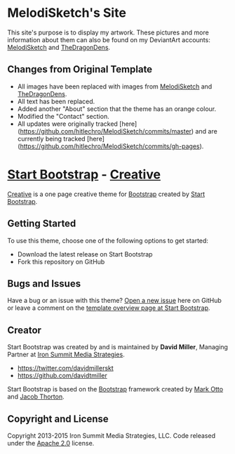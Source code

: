 # MelodiSketch's Site

This site's purpose is to display my artwork. These pictures and more information about them can also be found on my DeviantArt accounts: [MelodiSketch](http://melodisketch.deviantart.com/) and [TheDragonDens](http://thedragondens.deviantart.com/).

## Changes from Original Template

* All images have been replaced with images from [MelodiSketch](http://melodisketch.deviantart.com/) and [TheDragonDens](http://thedragondens.deviantart.com/).
* All text has been replaced.
* Added another "About" section that the theme has an orange colour.
* Modified the "Contact" section.
* All updates were originally tracked [here] (https://github.com/hitlechro/MelodiSketch/commits/master) and are currently being tracked [here] (https://github.com/hitlechro/MelodiSketch/commits/gh-pages).

# [Start Bootstrap](http://startbootstrap.com/) - [Creative](http://startbootstrap.com/template-overviews/creative/)

[Creative](http://startbootstrap.com/template-overviews/creative/) is a one page creative theme for [Bootstrap](http://getbootstrap.com/) created by [Start Bootstrap](http://startbootstrap.com/).

## Getting Started

To use this theme, choose one of the following options to get started:
* Download the latest release on Start Bootstrap
* Fork this repository on GitHub

## Bugs and Issues

Have a bug or an issue with this theme? [Open a new issue](https://github.com/IronSummitMedia/startbootstrap-creative/issues) here on GitHub or leave a comment on the [template overview page at Start Bootstrap](http://startbootstrap.com/template-overviews/creative/).

## Creator

Start Bootstrap was created by and is maintained by **David Miller**, Managing Partner at [Iron Summit Media Strategies](http://www.ironsummitmedia.com/).

* https://twitter.com/davidmillerskt
* https://github.com/davidtmiller

Start Bootstrap is based on the [Bootstrap](http://getbootstrap.com/) framework created by [Mark Otto](https://twitter.com/mdo) and [Jacob Thorton](https://twitter.com/fat).

## Copyright and License

Copyright 2013-2015 Iron Summit Media Strategies, LLC. Code released under the [Apache 2.0](https://github.com/IronSummitMedia/startbootstrap-creative/blob/gh-pages/LICENSE) license.